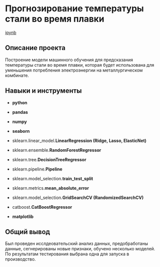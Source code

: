 # Прогнозирование температуры стали во время плавки

[ipynb](https://github.com/AleksanderKholodov/YandexPracticumProjects/tree/main/16%20steel%20temperature%20prediction/16%20steel%20temperature%20prediction.ipynb)

## Описание проекта

Построение модели машинного обучения для предсказания температуры стали во время плавки, которая будет использована для уменьшения потребления электроэнергии на металлургическом комбинате.


## Навыки и инструменты

- **python**
- **pandas**
- **numpy**
- **seaborn**

- sklearn.linear_model.**LinearRegression (Ridge, Lasso, ElasticNet)**
- sklearn.ensemble.**RandomForestRegressor**
- sklearn.tree.**DecisionTreeRegressor**
- sklearn.pipeline.**Pipeline**
- sklearn.model_selection.**train_test_split**
- sklearn.metrics.**mean_absolute_error**
- sklearn.model_selection.**GridSearchCV (RandomizedSearchCV)**
- catboost.**CatBoostRegressor**
- **matplotlib**

## Общий вывод

Был проведен исслдеовательский анализ данных, предобработаны данные, сегнерированы новые признаки, обучено несколько моделей.
По результатам тестирования выбрана одна для запуска в производство.
